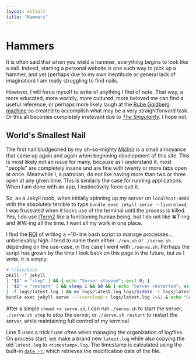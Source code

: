 ```yaml
---
layout: default
title: "Hammers"
---
```


# Hammers

It is often said that when you wield a hammer, everything begins to look like a nail. Indeed, starting a personal website is one such way to pick up a hammer, and yet (perhaps due to my own ineptitude or general lack of imagination) I am really struggling to find nails.

However, I will force myself to write of anything I find of note. That way, a more educated, more worldly, more cultured, more beloved me can find a useful reference, or perhaps more likely laugh at the [Rube Goldberg machine](https://en.wikipedia.org/wiki/Rube_Goldberg_machine) so created to accomplish what may be a very straightforward task. Or this all becomes completely irrelevant due to [*The Singularity*](https://en.wikipedia.org/wiki/Technological_singularity). I hope not.

## World's Smallest Nail

The first nail bludgeoned by my oh-so-mighty [Mjölnir](https://en.wikipedia.org/wiki/Mj%C3%B6lnir) is a small annoyance that came up again and again when beginning development of this site. This is most likely not an issue for many, because as I understand it, most "people" are completely insane and are fine with twenty or more tabs open at once. Meanwhile I, a patrician, do not like having more than two or three open at any given time. This is similarly the case for running applications. When I am done with an app, I instinctively force quit it. 

So, as a Jekyll noob, when initially spinning up my server on `localhost:4000` with the absolutely terrible to type `bundle exec jekyll serve --livereload`, I was frustrated when it locks use of the terminal until the process is killed. Yes, I do use [ITerm2](https://iterm2.com/) like a functioning human being, but I do not like ⌘T-ing and ⌘W-ing all the time. I want all my work in one place.

I find the [ROI](https://en.wikipedia.org/wiki/Return_on_investment) of writing a ~10-line bash script to manage processes... unbelievably high. I tend to name them either `./run.sh` or `./serve.sh` depending on the use-case, in this case I went with `./serve.sh`. Perhaps the script has grown by the time I look back on this page in the future, but as I write, it is simply:


```bash
# !/bin/bash
pkill -f jekyll
[ "$1" = "stop" ] && { echo "Server stopped"; exit 0; }
[ "$1" = "restart" ] && sleep 1 && $0 && { echo "Server restarted"; exit 0; }
[ -f logs/latest.log ] && mv logs/latest.log logs/$(date -r logs/latest.log +%Y%m%d_%H%M%S).log
bundle exec jekyll serve --livereload > logs/latest.log 2>&1 & echo "Server Started: http://localhost:4000"
```

After a simple `chmod +x serve.sh`, I can run `./serve.sh` to start the server, `./serve.sh stop` to stop the server, or `./serve.sh restart` to restart the server, while maintaining full control of my terminal. 

Line 5 uses a trick I use often when managing the organization of logfiles. On process start, we make a brand new `latest.log` while also copying the old `latest.log` to `<timestamp>.log`. The timestamp is calculated using the built-in [`date -r`](https://man7.org/linux/man-pages/man1/date.1.html), which retrieves the modification date of the file.
